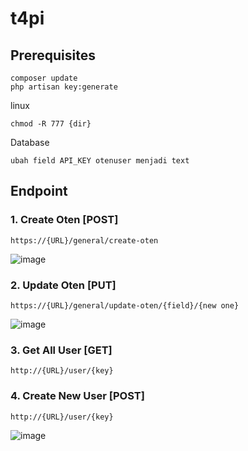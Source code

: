 # t4pi

## Prerequisites
```
composer update
php artisan key:generate
```
linux
```
chmod -R 777 {dir}
```
Database
```
ubah field API_KEY otenuser menjadi text
```

## Endpoint

### 1. Create Oten [POST]
```
https://{URL}/general/create-oten
```
![image](https://user-images.githubusercontent.com/6455760/47700022-721b9880-dc47-11e8-879c-cc3a7e12ee7f.png)

### 2. Update Oten [PUT]
```
https://{URL}/general/update-oten/{field}/{new one}
```
![image](https://user-images.githubusercontent.com/6455760/47700364-c6734800-dc48-11e8-8bc3-6e946da40053.png)

### 3. Get All User [GET]
```
http://{URL}/user/{key}
```
### 4. Create New User [POST]
```
http://{URL}/user/{key}
```
![image](https://user-images.githubusercontent.com/6455760/47700536-64ffa900-dc49-11e8-948c-2d52a446cb38.png)
